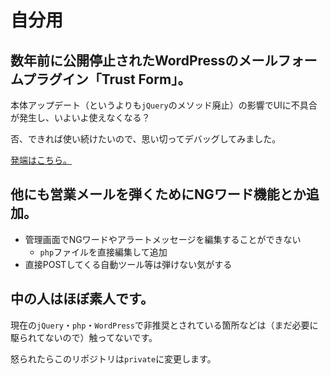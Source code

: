 # 自分用
## 数年前に公開停止されたWordPressのメールフォームプラグイン「Trust Form」。

本体アップデート（というよりも`jQuery`のメソッド廃止）の影響でUIに不具合が発生し、いよいよ使えなくなる？

否、できれば使い続けたいので、思い切ってデバッグしてみました。

[発端はこちら。](https://misskey.io/notes/9z5c8vu1awtm0ffd)

## 他にも営業メールを弾くためにNGワード機能とか追加。
- 管理画面でNGワードやアラートメッセージを編集することができない
   - `php`ファイルを直接編集して追加
- 直接POSTしてくる自動ツール等は弾けない気がする

## 中の人はほぼ素人です。
現在の`jQuery`・`php`・`WordPress`で非推奨とされている箇所などは（まだ必要に駆られてないので）触ってないです。

怒られたらこのリポジトリは`private`に変更します。
